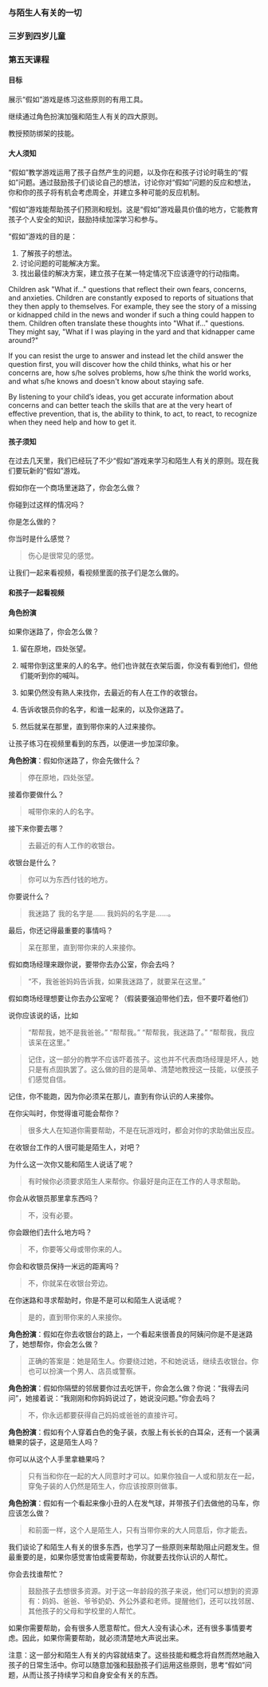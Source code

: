 ### 与陌生人有关的一切

### 三岁到四岁儿童

### 第五天课程

#### 目标

展示“假如”游戏是练习这些原则的有用工具。

继续通过角色扮演加强和陌生人有关的四大原则。

教授预防绑架的技能。

#### 大人须知

“假如”教学游戏运用了孩子自然产生的问题，以及你在和孩子讨论时萌生的“假如”问题。通过鼓励孩子们谈论自己的想法，讨论你对“假如”问题的反应和想法，你和你的孩子将有机会考虑周全，并建立多种可能的反应机制。

“假如”游戏能帮助孩子们预测和规划。这是“假如”游戏最具价值的地方，它能教育孩子个人安全的知识，鼓励持续加深学习和参与。

“假如”游戏的目的是：

1. 了解孩子的想法。
2. 讨论问题的可能解决方案。
3. 找出最佳的解决方案，建立孩子在某一特定情况下应该遵守的行动指南。


Children ask "What if..." questions that reflect their own fears, concerns, and anxieties.  Children are constantly exposed to reports of situations that they then apply to themselves. For example, they see the story of a missing or kidnapped child in the news and wonder if such a thing could happen to them. Children often translate these thoughts into "What if..." questions. They might say, "What if I was playing in the yard and that kidnapper came around?"

If you can resist the urge to answer and instead let the child answer the question first, you will discover how the child thinks, what his or her concerns are, how s/he solves problems, how s/he think the world works, and what s/he knows and doesn't know about staying safe.

By listening to your child’s ideas, you get accurate information about concerns and can better teach the skills that are at the very heart of effective prevention, that is, the ability to think, to act, to react, to recognize when they need help and how to get it.

#### 孩子须知

在过去几天里，我们已经玩了不少“假如”游戏来学习和陌生人有关的原则。现在我们要玩新的“假如”游戏。

假如你在一个商场里迷路了，你会怎么做？

你碰到过这样的情况吗？

你是怎么做的？

你当时是什么感觉？

> 伤心是很常见的感觉。

让我们一起来看视频，看视频里面的孩子们是怎么做的。

#### 和孩子一起看视频

#### 角色扮演

如果你迷路了，你会怎么做？

1. 留在原地，四处张望。

2. 喊带你到这里来的人的名字。他们也许就在衣架后面，你没有看到他们，但他们能听到你的喊叫。

3. 如果仍然没有熟人来找你，去最近的有人在工作的收银台。

4. 告诉收银员你的名字，和谁一起来的，以及你迷路了。

5. 然后就呆在那里，直到带你来的人过来接你。

让孩子练习在视频里看到的东西，以便进一步加深印象。

**角色扮演**：假如你迷路了，你会先做什么？

> 停在原地，四处张望。

接着你要做什么？

> 喊带你来的人的名字。

接下来你要去哪？

> 去最近的有人工作的收银台。

收银台是什么？

> 你可以为东西付钱的地方。

你要说什么？

> 我迷路了
> 我的名字是……
> 我妈妈的名字是……。

最后，你还记得最重要的事情吗？

> 呆在那里，直到带你来的人来接你。

假如商场经理来跟你说，要带你去办公室，你会去吗？

> “不，我爸爸妈妈告诉我，如果我迷路了，就要呆在这里。”

假如商场经理想要让你去办公室呢？（假装要强迫带他们去，但不要吓着他们）

说你应该说的话，比如

> “帮帮我，她不是我爸爸。”
> “帮帮我。”
> “帮帮我，我迷路了。”
> “帮帮我，我应该呆在这里。”

> 记住，这一部分的教学不应该吓着孩子。这也并不代表商场经理是坏人，她只是有点固执罢了。这么做的目的是简单、清楚地教授这一技能，以便孩子们感觉自信。

记住，你不能跑，因为你必须呆在那儿，直到有你认识的人来接你。

在你尖叫时，你觉得谁可能会帮你？

> 很多大人在知道你需要帮助，不是在玩游戏时，都会对你的求助做出反应。

在收银台工作的人很可能是陌生人，对吧？

为什么这一次你又能和陌生人说话了呢？

> 有时候你必须要求陌生人来帮你。你最好是向正在工作的人寻求帮助。

你会从收银员那里拿东西吗？

> 不，没有必要。

你会跟他们去什么地方吗？

> 不，你要等父母或带你来的人。

你会和收银员保持一米远的距离吗？

> 不，你就呆在收银台旁边。

在你迷路和寻求帮助时，你是不是可以和陌生人说话呢？

> 是的，直到带你来的人来接你。

**角色扮演**：假如在你去收银台的路上，一个看起来很善良的阿姨问你是不是迷路了，她想帮你，你会怎么做？

> 正确的答案是：她是陌生人。你要绕过她，不和她说话，继续去收银台。你也可以扮演一个男人、店员或警察。

**角色扮演**：假如你隔壁的邻居要你过去吃饼干，你会怎么做？你说：“我得去问问”，她接着说：“我刚刚和你妈妈说过了，她说没问题。”你会去吗？

> 不，你永远都要获得自己妈妈或爸爸的直接许可。

**角色扮演**：假如有个人穿着白色的兔子装，衣服上有长长的白耳朵，还有一个装满糖果的袋子，这是陌生人吗？

你可以从这个人手里拿糖果吗？

> 只有当和你在一起的大人同意时才可以。如果你独自一人或和朋友在一起，穿兔子装的人仍然是陌生人，你应该按原则做事。

**角色扮演**：假如有一个看起来像小丑的人在发气球，并带孩子们去做他的马车，你应该怎么做？

> 和前面一样，这个人是陌生人，只有当带你来的大人同意后，你才能去。

我们谈论了和陌生人有关的很多东西，也学习了一些原则来帮助阻止问题发生。但最重要的是，如果你感觉害怕或需要帮助，你就要去找你认识的人帮忙。

你会去找谁帮忙？

> 鼓励孩子去想很多资源。对于这一年龄段的孩子来说，他们可以想到的资源有：妈妈、爸爸、爷爷奶奶、外公外婆和老师。提醒他们，还可以找邻居、其他孩子的父母和学校里的人帮忙。

如果你需要帮助，会有很多人愿意帮忙。但大人没有读心术，还有很多事情要考虑。因此，如果你需要帮助，就必须清楚地大声说出来。

注意：这一部分和陌生人有关的内容就结束了。这些技能和概念将自然而然地融入孩子的日常生活中。你可以随意加强和鼓励孩子们运用这些原则，思考“假如”问题，从而让孩子持续学习和自身安全有关的东西。
